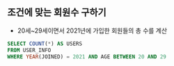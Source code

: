 ## 조건에 맞는 회원수 구하기
- 20세~29세이면서 2021년에 가입한 회원들의 총 수를 계산

```sql
SELECT COUNT(*) AS USERS
FROM USER_INFO
WHERE YEAR(JOINED) = 2021 AND AGE BETWEEN 20 AND 29
```
